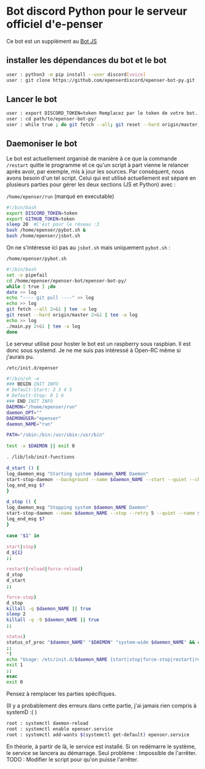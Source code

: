 
Bot discord Python pour le serveur officiel d'e-penser
=
Ce bot est un supplément au [Bot JS](https://github.com/epenserdiscord/epenser-bot)


installer les dépendances du bot et le bot
-
```BASH
user : python3 -m pip install --user discord[voice]
user : git clone https://github.com/epenserdiscord/epenser-bot-py.git
```
Lancer le bot
-
```BASH
user : export DISCORD_TOKEN=token Remplacez par le token de votre bot. (toujours entre guillemets)
user : cd path/to/epenser-bot-py/
user : while true ; do git fetch --all; git reset --hard origin/master; ./main.py; done
```
Daemoniser le bot
-
Le bot est actuellement organisé de manière à ce que la commande `/restart` quitte le programme et ce qu'un script à part vienne le relancer après avoir, par exemple, mis à jour les sources. Par conséquent, nous avons besoin d'un tel script. Celui qui est utilisé actuellement est séparé en plusieurs parties pour gérer les deux sections (JS et Python) avec :

`/home/epenser/run` (marqué en executable) 
```BASH
#!/bin/bash
export DISCORD_TOKEN=token
export GITHUB_TOKEN=token
sleep 20  #C'est pour le réseau :3
bash /home/epenser/pybot.sh &
bash /home/epenser/jsbot.sh
```
On ne s'intéresse ici pas au `jsbot.sh` mais uniquement `pybot.sh` :

`/home/epenser/pybot.sh`
```BASH
#!/bin/bash
set -o pipefail
cd /home/epenser/epenser-bot/epenser-bot-py/
while [ true ] ;do
date >> log
echo "---- git pull ----" >> log
echo >> log
git fetch --all 2>&1 | tee -a log
git reset --hard origin/master 2>&1 | tee -a log
echo >> log
./main.py 2>&1 | tee -a log
done
```
Le serveur utilisé pour hoster le bot est un raspberry sous raspbian. Il est donc sous systemd. Je ne me suis pas intéressé à Open-RC même si j'aurais pu.

`/etc/init.d/epenser`
```BASH
#!/bin/sh -e
### BEGIN INIT INFO
# Default-Start: 2 3 4 5
# Default-Stop: 0 1 6
### END INIT INFO
DAEMON="/home/epenser/run"
daemon_OPT=""
DAEMONUSER="epenser"
daemon_NAME="run"

PATH="/sbin:/bin:/usr/sbin:/usr/bin"

test -x $DAEMON || exit 0

. /lib/lsb/init-functions

d_start () {
log_daemon_msg "Starting system $daemon_NAME Daemon"
start-stop-daemon --background --name $daemon_NAME --start --quiet --chuid $DAEMONUSER --exec $DAEMON -- $daemon_OPT
log_end_msg $?
}

d_stop () {
log_daemon_msg "Stopping system $daemon_NAME Daemon"
start-stop-daemon --name $daemon_NAME --stop --retry 5 --quiet --name $daemon_NAME
log_end_msg $?
}

case "$1" in

start|stop)
d_${1}
;;

restart|reload|force-reload)
d_stop
d_start
;;

force-stop)
d_stop
killall -q $daemon_NAME || true
sleep 2
killall -q -9 $daemon_NAME || true
;;

status)
status_of_proc "$daemon_NAME" "$DAEMON" "system-wide $daemon_NAME" && exit 0 || exit $?
;;
*)
echo "Usage: /etc/init.d/$daemon_NAME {start|stop|force-stop|restart|reload|force-reload|status}"
exit 1
;;
esac
exit 0
```
Pensez à remplacer les parties spécifiques.

(Il y a probablement des erreurs dans cette partie, j'ai jamais rien compris à systemD :( )

```BASH
root : systemctl daemon-reload
root : systemctl enable epenser.service
root : systemctl add-wants $(systemctl get-default) epenser.service
```
En théorie, à partir de là, le service est installé. Si on redémarre le système, le service se lancera au démarrage.
Seul problème : Impossible de l'arrêter.
TODO : Modifier le script pour qu'on puisse l'arrêter.
